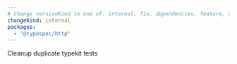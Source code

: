 ```yaml
---
# Change versionKind to one of: internal, fix, dependencies, feature, deprecation, breaking
changeKind: internal
packages:
  - "@typespec/http"
---
```


Cleanup duplicate typekit tests
